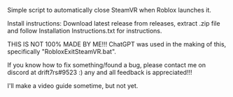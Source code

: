 Simple script to automatically close SteamVR when Roblox launches it. 

Install instructions: Download latest release from releases, extract .zip file and follow Installation Instructions.txt for instructions.

THIS IS NOT 100% MADE BY ME!!!
ChatGPT was used in the making of this, specifically "RobloxExitSteamVR.bat". 

If you know how to fix something/found a bug, please contact me on discord at drift7rs#9523 :) any and all feedback is appreciated!!! 

I'll make a video guide sometime, but not yet. 
